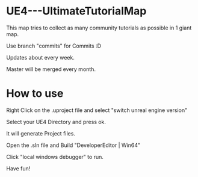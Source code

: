 UE4---UltimateTutorialMap
=========================

This map tries to collect as many community tutorials as possible in 1 giant map.

Use branch "commits" for Commits :D

Updates about every week.

Master will be merged every month.

How to use
==========
Right Click on the .uproject file and select "switch unreal engine version"

Select your UE4 Directory and press ok.

It will generate Project files.

Open the .sln file and Build "DeveloperEditor | Win64"

Click "local windows debugger" to run.

Have fun!
